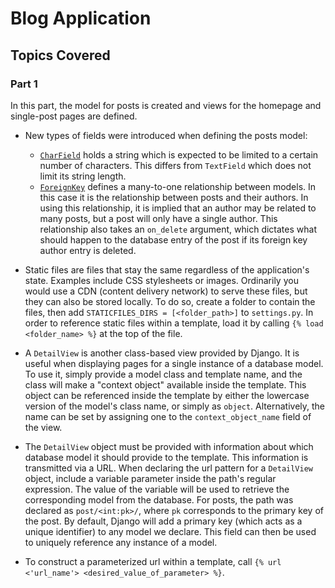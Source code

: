 # Blog Application

## Topics Covered

### Part 1

In this part, the model for posts is created and views for the homepage and single-post pages are defined.

* New types of fields were introduced when defining the posts model:
    * [`CharField`](https://docs.djangoproject.com/en/2.1/ref/models/fields/#charfield) holds a string which is expected to be limited to a certain number of characters. This differs from `TextField` which does not limit its string length.
    * [`ForeignKey`](https://docs.djangoproject.com/en/2.1/ref/models/fields/#foreignkey) defines a many-to-one relationship between models. In this case it is the relationship between posts and their authors. In using this relationship, it is implied that an author may be related to many posts, but a post will only have a single author. This relationship also takes an `on_delete` argument, which dictates what should happen to the database entry of the post if its foreign key author entry is deleted.

* Static files are files that stay the same regardless of the application's state. Examples include CSS stylesheets or images. Ordinarily you would use a CDN (content delivery network) to serve these files, but they can also be stored locally. To do so, create a folder to contain the files, then add `STATICFILES_DIRS = [<folder_path>]` to `settings.py`. In order to reference static files within a template, load it by calling `{% load <folder_name> %}` at the top of the file.

* A `DetailView` is another class-based view provided by Django. It is useful when displaying pages for a single instance of a database model. To use it, simply provide a model class and template name, and the class will make a "context object" available inside the template. This object can be referenced inside the template by either the lowercase version of the model's class name, or simply as `object`. Alternatively, the name can be set by assigning one to the `context_object_name` field of the view.

* The `DetailView` object must be provided with information about which database model it should provide to the template. This information is transmitted via a URL. When declaring the url pattern for a `DetailView` object, include a variable parameter inside the path's regular expression. The value of the variable will be used to retrieve the corresponding model from the database. For posts, the path was declared as `post/<int:pk>/`, where `pk` corresponds to the primary key of the post. By default, Django will add a primary key (which acts as a unique identifier) to any model we declare. This field can then be used to uniquely reference any instance of a model.

* To construct a parameterized url within a template, call `{% url <'url_name'> <desired_value_of_parameter> %}`.
